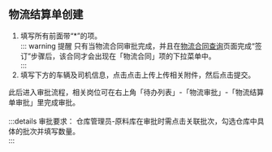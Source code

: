 ## 物流结算单创建
1. 填写所有前面带“*”的项。  
::: warning 提醒
只有当物流合同审批完成，并且在<u>物流合同查询</u>页面完成“签订”步骤后，该合同才会出现在「物流合同」项的下拉菜单中。  
:::
2. 填写下方的车辆及司机信息，点击<kbd>点击上传</kbd>上传相关附件，然后点击<kbd>提交</kbd>。  

此后进入审批流程，相关岗位可在右上角「待办列表」-「物流审批」-「物流结算单审批」里完成审批。  
<ShowImg src="../../.vuepress/public/images/process/wl-wljsdsp.png" text="“物流结算单审批”的审批流程图"/>  
:::details 审批要求：
仓库管理员-原料库在审批时需点击<kbd>关联批次</kbd>，勾选仓库中具体的批次并填写数量。  
:::
